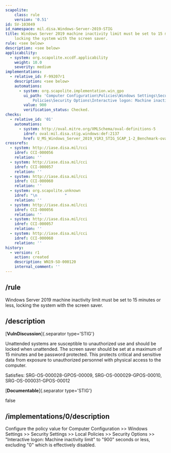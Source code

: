 ```yaml
---
scapolite:
    class: rule
    version: '0.51'
id: SV-103049
id_namespace: mil.disa.Windows-Server-2019-STIG
title: Windows Server 2019 machine inactivity limit must be set to 15 minutes or less,
    locking the system with the screen saver.
rule: <see below>
description: <see below>
applicability:
  - system: org.scapolite.xccdf.applicability
    weight: 10.0
    severity: medium
implementations:
  - relative_id: F-99207r1
    description: <see below>
    automations:
      - system: org.scapolite.implementation.win_gpo
        ui_path: 'Computer Configuration\Policies\Windows Settings\Security Settings\Local
            Policies\Security Options\Interactive logon: Machine inactivity limit'
        value: 900
        verification_status: Checked.
checks:
  - relative_id: '01'
    automations:
      - system: http://oval.mitre.org/XMLSchema/oval-definitions-5
        idref: oval:mil.disa.stig.windows:def:2137
        href: U_MS_Windows_Server_2019_V1R3_STIG_SCAP_1-2_Benchmark-oval.xml
crossrefs:
  - system: http://iase.disa.mil/cci
    idref: CCI-000056
    relation: ''
  - system: http://iase.disa.mil/cci
    idref: CCI-000057
    relation: ''
  - system: http://iase.disa.mil/cci
    idref: CCI-000060
    relation: ''
  - system: org.scapolite.unknown
    idref: "\n            "
    relation: ''
  - system: http://iase.disa.mil/cci
    idref: CCI-000056
    relation: ''
  - system: http://iase.disa.mil/cci
    idref: CCI-000057
    relation: ''
  - system: http://iase.disa.mil/cci
    idref: CCI-000060
    relation: ''
history:
  - version: r1
    action: created
    description: WN19-SO-000120
    internal_comment: ''
---
```



## /rule

Windows Server 2019 machine inactivity limit must be set to 15 minutes or less, locking the system with the screen saver.

## /description

[**VulnDiscussion**]{.separator type='STIG'}

Unattended systems are susceptible to unauthorized use and should be locked when unattended. The screen saver should be set at a maximum of 15 minutes and be password protected. This protects critical and sensitive data from exposure to unauthorized personnel with physical access to the computer.

Satisfies: SRG-OS-000028-GPOS-00009, SRG-OS-000029-GPOS-00010, SRG-OS-000031-GPOS-00012

[**Documentable**]{.separator type='STIG'}

false

## /implementations/0/description

Configure the policy value for Computer Configuration >> Windows Settings >> Security Settings >> Local Policies >> Security Options >> "Interactive logon: Machine inactivity limit" to "900" seconds or less, excluding "0" which is effectively disabled.
